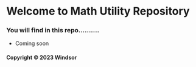 # Welcome to Math Utility Repository
### You will find in this repo..........

* Coming soon

#### Copyright &#169; 2023 Windsor